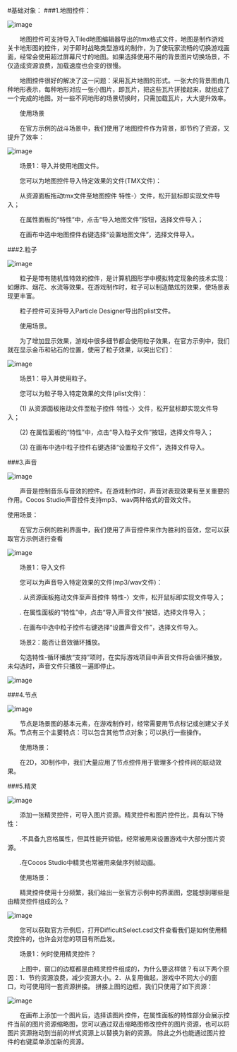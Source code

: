 #基础对象：
###1.地图控件：
 
![image](res/image001.png)

&emsp;&emsp;地图控件可支持导入Tiled地图编辑器导出的tmx格式文件，地图是制作游戏关卡地形图的控件，对于即时战略类型游戏的制作，为了使玩家流畅的切换游戏画面，经常会使用超过屏幕尺寸的地图。如果选择使用不用的背景图片切换场景，不仅造成资源浪费，加载速度也会变的很慢。

&emsp;&emsp;地图控件很好的解决了这一问题：采用瓦片地图的形式。一张大的背景图由几种地形表示，每种地形对应一张小图片，即瓦片，把这些瓦片拼接起来，就组成了一个完成的地图。对一些不同地形的场景切换时，只需加载瓦片，大大提升效率。

&emsp;&emsp;使用场景

&emsp;&emsp;在官方示例的战斗场景中，我们使用了地图控件作为背景，即节约了资源，又提升了效率：

![image](res/image002.png)
 
&emsp;&emsp;场景1：导入并使用地图文件。

&emsp;&emsp;您可以为地图控件导入特定效果的文件(TMX文件)：

&emsp;&emsp;从资源面板拖动tmx文件至地图控件 特性-〉文件，松开鼠标即实现文件导入；

&emsp;&emsp;在属性面板的“特性”中，点击“导入地图文件”按钮，选择文件导入；

&emsp;&emsp;在画布中选中地图控件右键选择“设置地图文件”，选择文件导入。
    
###2.粒子

![image](res/image003.png)

&emsp;&emsp;粒子是带有随机性特效的控件，是计算机图形学中模拟特定现象的技术实现：如爆炸、烟花、水流等效果。在游戏制作时，粒子可以制造酷炫的效果，使场景表现更丰富。

&emsp;&emsp;粒子控件可支持导入Particle Designer导出的plist文件。

&emsp;&emsp;使用场景。

&emsp;&emsp;为了增加显示效果，游戏中很多细节都会使用粒子效果，在官方示例中，我们就在显示金币和钻石的位置，使用了粒子效果，以突出它们：
 
![image](res/image004.png)

&emsp;&emsp;场景1：导入并使用粒子。

&emsp;&emsp;您可以为粒子导入特定效果的文件(plist文件)：

&emsp;&emsp;(1) 从资源面板拖动文件至粒子控件 特性-〉文件，松开鼠标即实现文件导入； 

&emsp;&emsp;(2) 在属性面板的“特性”中，点击“导入粒子文件”按钮，选择文件导入；

&emsp;&emsp;(3) 在画布中选中粒子控件右键选择“设置粒子文件”，选择文件导入。

###3.声音

![image](res/image005.png)
 
&emsp;&emsp;声音是控制音乐与音效的控件。在游戏制作时，声音对表现效果有至关重要的作用。Cocos Studio声音控件支持mp3、wav两种格式的音效文件。

使用场景：

&emsp;&emsp;在官方示例的胜利界面中，我们使用了声音控件来作为胜利的音效，您可以获取官方示例进行查看
 
![image](res/image005.png)

&emsp;&emsp;场景1：导入文件

&emsp;&emsp;您可以为声音导入特定效果的文件(mp3/wav文件)：

&emsp;&emsp;.	从资源面板拖动文件至声音控件 特性-〉文件，松开鼠标即实现文件导入；

&emsp;&emsp;.	在属性面板的“特性”中，点击“导入声音文件”按钮，选择文件导入；

&emsp;&emsp;.	在画布中选中粒子控件右键选择“设置声音文件”，选择文件导入。

&emsp;&emsp;场景2：能否让音效循环播放。

&emsp;&emsp;勾选特性-循环播放“支持”项时，在实际游戏项目中声音文件将会循环播放，未勾选时，声音文件只播放一遍即停止。

![image](res/image007.png)
 
###4.节点

![image](res/image008.png)

&emsp;&emsp;节点是场景图的基本元素，在游戏制作时，经常需要用节点标记或创建父子关系。节点有三个主要特点：可以包含其他节点对象；可以执行一些操作。

&emsp;&emsp;使用场景：

&emsp;&emsp;在2D，3D制作中，我们大量应用了节点控件用于管理多个控件间的联动效果。

 
###5.精灵

![image](res/image010.png)
 
&emsp;&emsp;添加一张精灵控件，可导入图片资源。精灵控件和图片控件比，具有以下特性：

&emsp;&emsp;.不具备九宫格属性，但其性能开销低，经常被用来设置游戏中大部分图片资源。

&emsp;&emsp;.在Cocos Studio中精灵也常被用来做序列帧动画。

&emsp;&emsp;使用场景：

&emsp;&emsp;精灵控件使用十分频繁，我们给出一张官方示例中的界面图，您能想到哪些是由精灵控件组成的么？
 
![image](res/image011.png)

&emsp;&emsp;您可以获取官方示例后，打开DifficultSelect.csd文件查看我们是如何使用精灵控件的，也许会对您的项目有所启发。

&emsp;&emsp;场景1：何时使用精灵控件？

&emsp;&emsp;上图中，窗口的边框都是由精灵控件组成的，为什么要这样做？有以下两个原因：1．节约资源浪费，减少资源大小。2．从复用做起，游戏中不同大小的窗口，均可使用同一套资源拼接。 拼接上图的边框，我们只使用了如下资源：

![image](res/image012.png)
 
&emsp;&emsp;在画布上添加一个图片后，选择该图片控件，在属性面板的特性部分会展示控件当前的图片资源缩略图，您可以通过双击缩略图修改控件的图片资源，也可以将图片资源拖动到当前的样式资源上以替换为新的资源。 除此之外也能通过图片控件的右键菜单添加新的资源。










